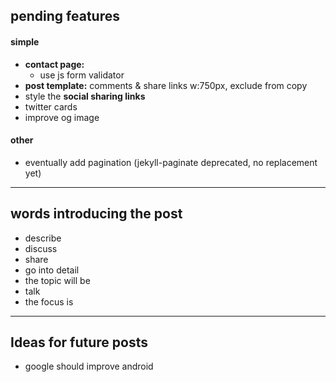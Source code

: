 ## pending features

#### simple
- **contact page:**
	- use js form validator
- **post template:** comments & share links w:750px, exclude from copy
- style the **social sharing links**
- twitter cards
- improve og image

#### other
- eventually add pagination (jekyll-paginate deprecated, no replacement yet)

___

## words introducing the post

- describe
- discuss
- share
- go into detail
- the topic will be
- talk
- the focus is

___

## Ideas for future posts

- google should improve android
